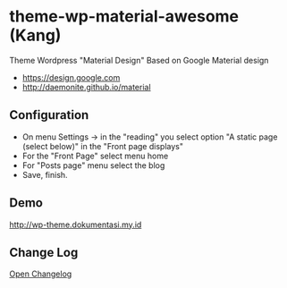 # theme-wp-material-awesome (Kang)
Theme Wordpress "Material Design" Based on Google Material design

- https://design.google.com
- http://daemonite.github.io/material

## Configuration
- On menu Settings -> in the "reading" you select option "A static page (select below)" in the "Front page displays"
- For the "Front Page" select menu home
- For "Posts page" menu select the blog
- Save, finish.

## Demo
http://wp-theme.dokumentasi.my.id

## Change Log
[Open Changelog](CHANGELOG.md)

